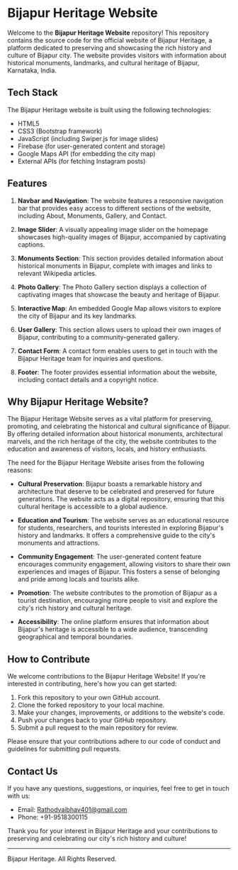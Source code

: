 # Bijapur Heritage Website

Welcome to the **Bijapur Heritage Website** repository! This repository contains the source code for the official website of Bijapur Heritage, a platform dedicated to preserving and showcasing the rich history and culture of Bijapur city. The website provides visitors with information about historical monuments, landmarks, and cultural heritage of Bijapur, Karnataka, India.

## Tech Stack

The Bijapur Heritage website is built using the following technologies:

- HTML5
- CSS3 (Bootstrap framework)
- JavaScript (including Swiper.js for image slides)
- Firebase (for user-generated content and storage)
- Google Maps API (for embedding the city map)
- External APIs (for fetching Instagram posts)
  
## Features

1. **Navbar and Navigation**: The website features a responsive navigation bar that provides easy access to different sections of the website, including About, Monuments, Gallery, and Contact.

2. **Image Slider**: A visually appealing image slider on the homepage showcases high-quality images of Bijapur, accompanied by captivating captions.

3. **Monuments Section**: This section provides detailed information about historical monuments in Bijapur, complete with images and links to relevant Wikipedia articles.

4. **Photo Gallery**: The Photo Gallery section displays a collection of captivating images that showcase the beauty and heritage of Bijapur.

5. **Interactive Map**: An embedded Google Map allows visitors to explore the city of Bijapur and its key landmarks.

6. **User Gallery**: This section allows users to upload their own images of Bijapur, contributing to a community-generated gallery.

7. **Contact Form**: A contact form enables users to get in touch with the Bijapur Heritage team for inquiries and questions.

8. **Footer**: The footer provides essential information about the website, including contact details and a copyright notice.

## Why Bijapur Heritage Website?

The Bijapur Heritage Website serves as a vital platform for preserving, promoting, and celebrating the historical and cultural significance of Bijapur. By offering detailed information about historical monuments, architectural marvels, and the rich heritage of the city, the website contributes to the education and awareness of visitors, locals, and history enthusiasts.

The need for the Bijapur Heritage Website arises from the following reasons:

- **Cultural Preservation**: Bijapur boasts a remarkable history and architecture that deserve to be celebrated and preserved for future generations. The website acts as a digital repository, ensuring that this cultural heritage is accessible to a global audience.

- **Education and Tourism**: The website serves as an educational resource for students, researchers, and tourists interested in exploring Bijapur's history and landmarks. It offers a comprehensive guide to the city's monuments and attractions.

- **Community Engagement**: The user-generated content feature encourages community engagement, allowing visitors to share their own experiences and images of Bijapur. This fosters a sense of belonging and pride among locals and tourists alike.

- **Promotion**: The website contributes to the promotion of Bijapur as a tourist destination, encouraging more people to visit and explore the city's rich history and cultural heritage.

- **Accessibility**: The online platform ensures that information about Bijapur's heritage is accessible to a wide audience, transcending geographical and temporal boundaries.

## How to Contribute

We welcome contributions to the Bijapur Heritage Website! If you're interested in contributing, here's how you can get started:

1. Fork this repository to your own GitHub account.
2. Clone the forked repository to your local machine.
3. Make your changes, improvements, or additions to the website's code.
4. Push your changes back to your GitHub repository.
5. Submit a pull request to the main repository for review.

Please ensure that your contributions adhere to our code of conduct and guidelines for submitting pull requests.

## Contact Us

If you have any questions, suggestions, or inquiries, feel free to get in touch with us:

- Email: Rathodvaibhav401@gmail.com
- Phone: +91-9518300115

Thank you for your interest in Bijapur Heritage and your contributions to preserving and celebrating our city's rich history and culture!

---
Bijapur Heritage. All Rights Reserved.
